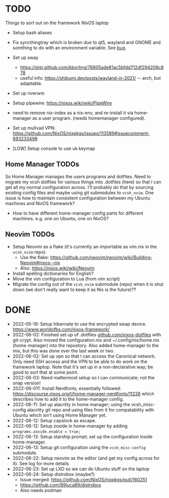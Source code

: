 # TODO

Things to sort out on the framework NixOS laptop

* Setup bash aliases
* Fix syncthingtray which is broken due to qt5, wayland and GNOME and somthing to do with an environment variable. See [bug](https://github.com/nix-community/home-manager/issues/2963).
* Set up sway
  - https://gist.github.com/kborling/76805ade81ac5bfdd712df294208c878
  - useful info: https://shibumi.dev/posts/wayland-in-2021/  -- arch, but adaptable.
* Set up riverwm
* Setup pipewire: https://nixos.wiki/wiki/PipeWire

* need to remove nix-index as a nix-env, and re-install it via home-manager as a user program. (needs homemanager configured).

* Set up mullvad VPN: https://github.com/NixOS/nixpkgs/issues/113589#issuecomment-893233499

* [LOW] Setup console to use uk keymap

## Home Manager TODOs

So Home Manager manages the users programs and dotfiles.  Need to migrate my vcsh dotfiles for various things into .dotfiles (here) so that I can get all my normal configuration across.  I'll probably do that by sourcing existing config files and maybe using git submodules to `vcsh_nvim`.  One issue is how to maintain consistent configuration between my Ubuntu machines and NixOS framework?

* How to have different home-manager config parts for different machines.  e.g. one on Ubuntu, one on NixOS?

## Neovim TODOs

* Setup Neovim as a flake (it's currently an importable as vim.nix in the `vcsh_nvim` repo).
  - Use the flake: https://github.com/neovim/neovim/wiki/Building-Neovim#nixos--nix
  - Also: https://nixos.wiki/wiki/Neovim
* Install spelling dictionaries for English?
* Move the vim configuration to Lua (from vim script)
* Migrate the config out of the `vcsh_nvim` submodule (repo) when it is shut down (we don't really want to keep it as Nix is the future)??


# DONE

* 2022-05-19: Setup hibernate to use the encrypted swap device. https://www.worldofbs.com/nixos-framework/
* 2022-06-02: Finished set up of .dotfiles [github.com/nixos-dotfiles](https://github.com/ajkavanagh/nixos-dotfiles) with git-crypt. Also moved the configuration.nix and ~/.config/nix/home.nix (home-manager) into the repostory.  Also added home-manager to the mix, but this was done over the last week or two.
* 2022-06-02: Set up vpn so that I can access the Canonical network.  Only need SSH access and the VPN to be able to do work on the framework laptop.  Note that it's set up in a non-declarative way; be good to sort that at some point.
* 2022-06-03: Need mattermost setup so I can communicate; not the snap version!
* 2022-06-011: Install Nerdfonts; essentially followed: https://discourse.nixos.org/t/home-manager-nerdfonts/11226 which describes how to add it to the home-manager config.
* 2022-06-11: Set up alacritty in home manager; using the vcsh_misc-config alacritty git repo and using files from it for compatability with Ubuntu which isn't using Home Manager yet.
* 2022-06-12: Setup capslock as escape.
* 2022-06-12: Setup zoxide in home-manager by adding `programs.zoxide.enable = true;`
* 2022-06-13: Setup starship prompt; set up the configuration inside home-manager.
* 2022-06-13: Setup git configuration using the `vcsh_misc-config` submodule.
* 2022-06-22: Setup neovim as the editor (and get my config across for it).  See log for more details
* 2022-06-23: Set up LXD so we can do Ubuntu stuff on the laptop
* 2022-06-24: Setup distrobox (maybe?)
  - Issue merged: https://github.com/NixOS/nixpkgs/pull/160251
  - https://github.com/89luca89/distrobox
  - Also needs podman
